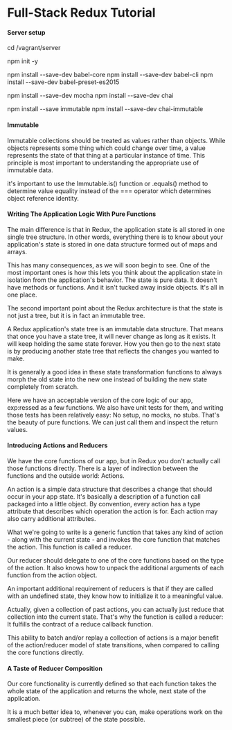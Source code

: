 # Full-Stack Redux Tutorial

#### Server setup

cd /vagrant/server

npm init -y

npm install --save-dev babel-core
npm install --save-dev babel-cli
npm install --save-dev babel-preset-es2015

npm install --save-dev mocha
npm install --save-dev chai

npm install --save immutable
npm install --save-dev chai-immutable


#### Immutable

Immutable collections should be treated as values rather than objects. While objects represents some thing which could change over time, a value represents the state of that thing at a particular instance of time. This principle is most important to understanding the appropriate use of immutable data.

it's important to use the Immutable.is() function or .equals() method to determine value equality instead of the === operator which determines object reference identity.

#### Writing The Application Logic With Pure Functions

The main difference is that in Redux, the application state is all stored in one single tree structure. In other words, everything there is to know about your application's state is stored in one data structure formed out of maps and arrays.

This has many consequences, as we will soon begin to see. One of the most important ones is how this lets you think about the application state in isolation from the application's behavior. The state is pure data. It doesn't have methods or functions. And it isn't tucked away inside objects. It's all in one place.

The second important point about the Redux architecture is that the state is not just a tree, but it is in fact an immutable tree.

A Redux application's state tree is an immutable data structure. That means that once you have a state tree, it will never change as long as it exists. It will keep holding the same state forever. How you then go to the next state is by producing another state tree that reflects the changes you wanted to make.

It is generally a good idea in these state transformation functions to always morph the old state into the new one instead of building the new state completely from scratch.

Here we have an acceptable version of the core logic of our app, exp:ressed as a few functions. We also have unit tests for them, and writing those tests has been relatively easy: No setup, no mocks, no stubs. That's the beauty of pure functions. We can just call them and inspect the return values.

#### Introducing Actions and Reducers

We have the core functions of our app, but in Redux you don't actually call those functions directly. There is a layer of indirection between the functions and the outside world: Actions.

An action is a simple data structure that describes a change that should occur in your app state. It's basically a description of a function call packaged into a little object. By convention, every action has a type attribute that describes which operation the action is for. Each action may also carry additional attributes.

What we're going to write is a generic function that takes any kind of action - along with the current state - and invokes the core function that matches the action. This function is called a reducer.

Our reducer should delegate to one of the core functions based on the type of the action. It also knows how to unpack the additional arguments of each function from the action object.

An important additional requirement of reducers is that if they are called with an undefined state, they know how to initialize it to a meaningful value.

Actually, given a collection of past actions, you can actually just reduce that collection into the current state. That's why the function is called a reducer: It fulfills the contract of a reduce callback function.

This ability to batch and/or replay a collection of actions is a major benefit of the action/reducer model of state transitions, when compared to calling the core functions directly.

#### A Taste of Reducer Composition

Our core functionality is currently defined so that each function takes the whole state of the application and returns the whole, next state of the application.

It is a much better idea to, whenever you can, make operations work on the smallest piece (or subtree) of the state possible. 


